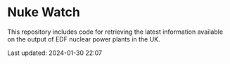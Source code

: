 # Nuke Watch

This repository includes code for retrieving the latest information available on the output of EDF nuclear power plants in the UK.

Last updated: 2024-01-30 22:07